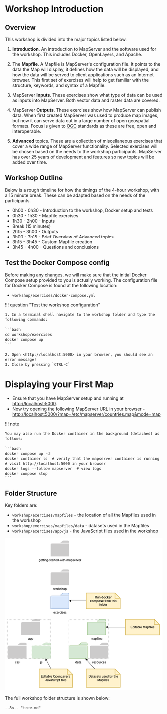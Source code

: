 # Workshop Introduction

## Overview

This workshop is divided into the major topics listed below.

1. **Introduction**. An introduction to MapServer and the software used for the workshop. This
includes Docker, OpenLayers, and Apache.

2. The **Mapfile**. A Mapfile is MapServer's configuration file. It points
to the data the Map will display, it defines how the data will be displayed,
and how the data will be served to client applications such as an Internet
browser. This first set of exercises will help to get familiar with the structure,
keywords, and syntax of a Mapfile. 

3. MapServer **Inputs**. These exercises show what type of data can be used as inputs into
MapServer. Both vector data and raster data are covered. 

4. MapServer **Outputs**. These exercises show how MapServer can publish data. When first
created MapServer was used to produce map images, but now it can serve data out in
a large number of open geospatial formats. Focus is given to [OGC](https://www.ogc.org/standards/)
standards as these are free, open and interoperable.

5. **Advanced** topics. These are a collection of miscellaneous exercises that cover
a wide range of MapServer functionality. Selected exercises will be chosen based on the
needs to the workshop participants. MapServer has over 25 years of development and 
features so new topics will be added over time. 

## Workshop Outline

Below is a rough timeline for how the timings of the 4-hour workshop, with a 15 minute break.
These can be adapted based on the needs of the participants.

- 0h00 - 0h30 - Introduction to the workshop, Docker setup and tests
- 0h30 - 1h30 - Mapfile exercises
- 1h30 - 2h00 - Inputs
- Break (15 minutes)
- 2h15 - 3h00 - Outputs
- 3h00 - 3h15 - Brief Overview of Advanced topics
- 3h15 - 3h45 - Custom Mapfile creation
- 3h45 - 4h00 - Questions and conclusions

## Test the Docker Compose config

Before making any changes, we will make sure that the initial Docker Compose
setup provided to you is actually working. The configuration file for Docker Compose is found at the following location:

* `workshop/exercises/docker-compose.yml`

!!! question "Test the workshop configuration"

    1. In a terminal shell navigate to the workshop folder and type the following commands:

    ```bash
    cd workshop/exercises
    docker compose up
    ```

    2. Open <http://localhost:5000> in your browser, you should see an error message!
    3. Close by pressing `CTRL-C`

# Displaying your First Map

- Ensure that you have MapServer setup and running at <http://localhost:5000>.
- Now try opening the following MapServer URL in your browser - <http://localhost:5000/?map=/etc/mapserver/countries.map&mode=map>


!!! note

    You may also run the Docker container in the background (detached) as follows:

    ```bash
    docker compose up -d
    docker container ls  # verify that the mapserver container is running
    # visit http://localhost:5000 in your browser
    docker logs --follow mapserver  # view logs
    docker compose stop
    ```

## Folder Structure

Key folders are:

- `workshop/exercises/mapfiles` - the location of all the Mapfiles used in the workshop
- `workshop/exercises/mapfiles/data` - datasets used in the Mapfiles
- `workshop/exercises/app/js` - the JavaScript files used in the workshop

![Workshop Folders](../assets/images/workshop-folders.png)

The full workshop folder structure is shown below:

```
--8<-- "tree.md"
```
